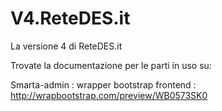 V4.ReteDES.it
=============

La versione 4 di ReteDES.it

Trovate la documentazione per le parti in uso su:

Smarta-admin : wrapper bootstrap frontend :
http://wrapbootstrap.com/preview/WB0573SK0

